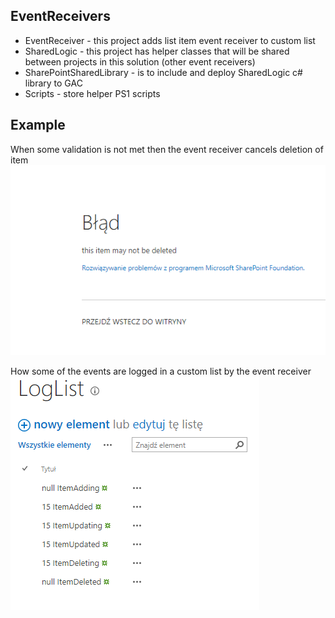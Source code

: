 ## EventReceivers

- EventReceiver - this project adds list item event receiver to custom list
- SharedLogic - this project has helper classes that will be shared between projects in this solution (other event receivers)
- SharePointSharedLibrary - is to include and deploy SharedLogic c# library to GAC
- Scripts - store helper PS1 scripts

## Example

When some validation is not met then the event receiver cancels deletion of item
![](../Images/EventRecieverScreen1.png	)

How some of the events are logged in a custom list by the event receiver
![](../Images/EventRecieverScreen2.png	)

